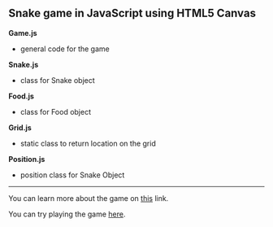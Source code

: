 ## Snake game in JavaScript using HTML5 Canvas

**Game.js**
* general code for the game

**Snake.js**  
* class for Snake object

**Food.js**
* class for Food object

**Grid.js**
* static class to return location on the grid

**Position.js**
* position class for Snake Object

---
You can learn more about the game on [this](https://en.wikipedia.org/wiki/Snake_(video_game_genre)) link.

You can try playing the game [here](https://tinozg.github.io/SnakeGame/index.html).
